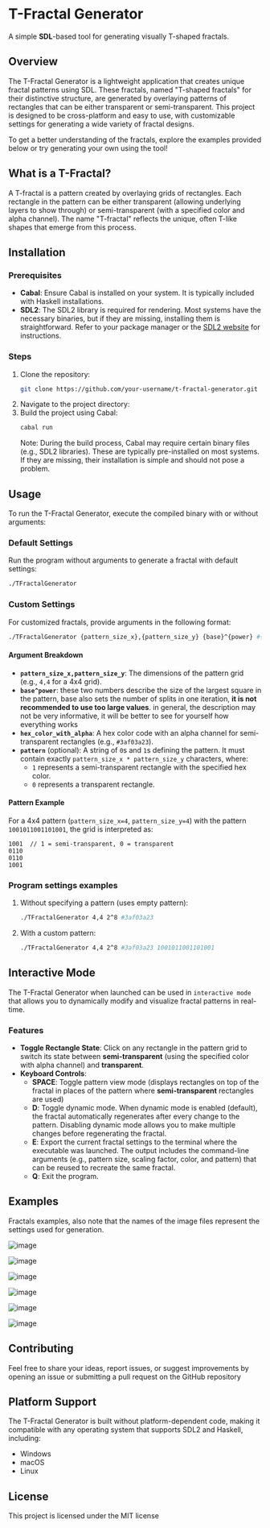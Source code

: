# T-Fractal Generator

A simple **SDL**-based tool for generating visually T-shaped fractals.

## Overview

The T-Fractal Generator is a lightweight application that creates unique fractal patterns using SDL. These fractals, named "T-shaped fractals" for their distinctive structure, are generated by overlaying patterns of rectangles that can be either transparent or semi-transparent. This project is designed to be cross-platform and easy to use, with customizable settings for generating a wide variety of fractal designs.

To get a better understanding of the fractals, explore the examples provided below or try generating your own using the tool!

## What is a T-Fractal?

A T-fractal is a pattern created by overlaying grids of rectangles. Each rectangle in the pattern can be either transparent (allowing underlying layers to show through) or semi-transparent (with a specified color and alpha channel). The name "T-fractal" reflects the unique, often T-like shapes that emerge from this process.

## Installation

### Prerequisites
- **Cabal**: Ensure Cabal is installed on your system. It is typically included with Haskell installations.
- **SDL2**: The SDL2 library is required for rendering. Most systems have the necessary binaries, but if they are missing, installing them is straightforward. Refer to your package manager or the [SDL2 website](https://www.libsdl.org/) for instructions.

### Steps
1. Clone the repository:
   ```bash
   git clone https://github.com/your-username/t-fractal-generator.git
   ```
2. Navigate to the project directory:
3. Build the project using Cabal:
   ```bash
   cabal run
   ```
   Note: During the build process, Cabal may require certain binary files (e.g., SDL2 libraries). These are typically pre-installed on most systems. If they are missing, their installation is simple and should not pose a problem.

## Usage

To run the T-Fractal Generator, execute the compiled binary with or without arguments:

### Default Settings
Run the program without arguments to generate a fractal with default settings:
```bash
./TFractalGenerator
```

### Custom Settings
For customized fractals, provide arguments in the following format:
```bash
./TFractalGenerator {pattern_size_x},{pattern_size_y} {base}^{power} #{hex_color_with_alpha} {pattern}
```

#### Argument Breakdown
- **`pattern_size_x,pattern_size_y`**: The dimensions of the pattern grid (e.g., `4,4` for a 4x4 grid).
- **`base^power`**: these two numbers describe the size of the largest square in the pattern, base also sets the number of splits in one iteration, **it is not recommended to use too large values**. in general, the description may not be very informative, it will be better to see for yourself how everything works
- **`hex_color_with_alpha`**: A hex color code with an alpha channel for semi-transparent rectangles (e.g., `#3af03a23`).
- **`pattern`** (optional): A string of `0`s and `1`s defining the pattern. It must contain exactly `pattern_size_x * pattern_size_y` characters, where:
  - `1` represents a semi-transparent rectangle with the specified hex color.
  - `0` represents a transparent rectangle.
#### Pattern Example
For a 4x4 pattern (`pattern_size_x=4`, `pattern_size_y=4`) with the pattern `1001011001101001`, the grid is interpreted as:
```
1001  // 1 = semi-transparent, 0 = transparent
0110
0110
1001
```

### Program settings examples
1. Without specifying a pattern (uses empty pattern):
   ```bash
   ./TFractalGenerator 4,4 2^8 #3af03a23
   ```
2. With a custom pattern:
   ```bash
   ./TFractalGenerator 4,4 2^8 #3af03a23 1001011001101001
   ```
## Interactive Mode

The T-Fractal Generator when launched can be used in ```interactive mode``` that allows you to dynamically modify and visualize fractal patterns in real-time. 

### Features

- **Toggle Rectangle State**: Click on any rectangle in the pattern grid to switch its state between **semi-transparent** (using the specified color with alpha channel) and **transparent**.
- **Keyboard Controls**:
  - **SPACE**: Toggle pattern view mode (displays rectangles on top of the fractal in places of the pattern where **semi-transparent** rectangles are used)
  - **D**: Toggle dynamic mode. When dynamic mode is enabled (default), the fractal automatically regenerates after every change to the pattern. Disabling dynamic mode allows you to make multiple changes before regenerating the fractal.
  - **E**: Export the current fractal settings to the terminal where the executable was launched. The output includes the command-line arguments (e.g., pattern size, scaling factor, color, and pattern) that can be reused to recreate the same fractal.
  - **Q**: Exit the program.
## Examples
Fractals examples, also note that the names of the image files represent the settings used for generation.

![image](https://github.com/AlexeyDomozhirov/T-fractal-generator/blob/4c55d58076a99da64f027a6e0f51810e8be2750a/examples/.4%2C4%202%5E7%20%23fc553234%200000111001100000.png)

![image](https://github.com/AlexeyDomozhirov/T-fractal-generator/blob/4c55d58076a99da64f027a6e0f51810e8be2750a/examples/4%2C4%202%5E7%20%233af03a23%201001011001101001.png)

![image](https://github.com/AlexeyDomozhirov/T-fractal-generator/blob/4c55d58076a99da64f027a6e0f51810e8be2750a/examples/8%2C8%205%5E3%20%238a32fc54%201010010101011010101001010101101001011010101001010101101010100101.png)

![image](https://github.com/AlexeyDomozhirov/T-fractal-generator/blob/4c55d58076a99da64f027a6e0f51810e8be2750a/examples/9%2C9%202%5E6%20%2332c6fc44%20000000000010000010001101100001000100000010000001000100001101100010000010100000000.png)

![image](https://github.com/AlexeyDomozhirov/T-fractal-generator/blob/4c55d58076a99da64f027a6e0f51810e8be2750a/examples/9%2C9%202%5E6%20%23ab32fc54%20010010010100000001001010100000000000101000101000000000001010100100000001010010010.png)

![image](https://github.com/AlexeyDomozhirov/T-fractal-generator/blob/4c55d58076a99da64f027a6e0f51810e8be2750a/examples/9%2C9%203%5E4%20%238a32fc54%20010010010100000001001010100000000000101000101000000000001010100100000001010010010.png)
## Contributing
Feel free to share your ideas, report issues, or suggest improvements by opening an issue or submitting a pull request on the GitHub repository
## Platform Support

The T-Fractal Generator is built without platform-dependent code, making it compatible with any operating system that supports SDL2 and Haskell, including:
- Windows
- macOS
- Linux

## License

This project is licensed under the MIT license
